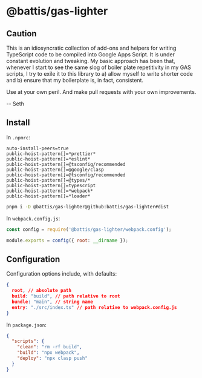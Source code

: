# @battis/gas-lighter

## Caution

This is an idiosyncratic collection of add-ons and helpers for writing TypeScript code to be compiled into Google Apps Script. It is under constant evolution and tweaking. My basic approach has been that, whenever I start to see the same slog of boiler plate repetitivity in my GAS scripts, I try to exile it to this library to a) allow myself to write shorter code and b) ensure that my boilerplate is, in fact, consistent.

Use at your own peril. And make pull requests with your own improvements.

-- Seth

## Install

In `.npmrc`:

```
auto-install-peers=true
public-hoist-pattern[]=*prettier*
public-hoist-pattern[]=*eslint*
public-hoist-pattern[]=@tsconfig/recommended
public-hoist-pattern[]=@google/clasp
public-hoist-pattern[]=@tsconfig/recommended
public-hoist-pattern[]=@types/*
public-hoist-pattern[]=typescript
public-hoist-pattern[]=*webpack*
public-hoist-pattern[]=*loader*
```

```bash
pnpm i -D @battis/gas-lighter@github:battis/gas-lighter#dist
```

In `webpack.config.js`:

```js
const config = require('@battis/gas-lighter/webpack.config');

module.exports = config({ root: __dirname });
```

## Configuration

Configuration options include, with defaults:

```json
{
  root, // absolute path
  build: "build", // path relative to root
  bundle: "main", // string name
  entry: "./src/index.ts" // path relative to webpack.config.js
}
```

In `package.json`:

```json
{
  "scripts": {
    "clean": "rm -rf build",
    "build": "npx webpack",
    "deploy": "npx clasp push"
  }
}
```

